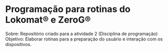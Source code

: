 # Programação para rotinas do Lokomat® e ZeroG®
Sobre: Repositório criado para a atividade 2 (Disciplina de programação)
Objetivo: Elaborar rotinas para a preparação do usuário e interação com os dispositivos.

